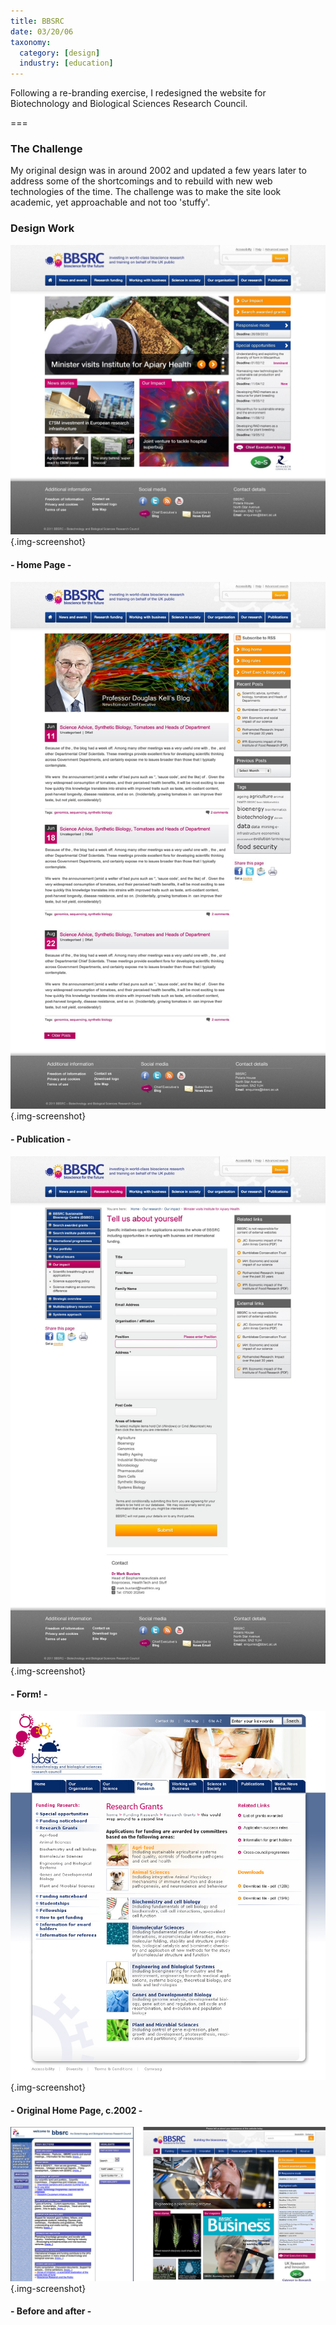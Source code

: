 ```yaml
---
title: BBSRC
date: 03/20/06
taxonomy:
  category: [design]
  industry: [education]
---
```


Following a re-branding exercise, I redesigned the website for Biotechnology and Biological Sciences Research Council.

===

### The Challenge

My original design was in around 2002 and updated a few years later to address some of the shortcomings and to rebuild with new web technologies of the time. The challenge was to make the site look academic, yet approachable and not too 'stuffy'.


### Design Work

![](home1.jpg){.img-screenshot}
#### -  Home Page -

![](publication.jpg){.img-screenshot}
#### - Publication -

![](form.jpg){.img-screenshot}
#### - Form! -

![](bbsrc-home-original.jpg){.img-screenshot}
#### - Original Home Page, c.2002 -

![](before-after.jpg){.img-screenshot}
#### - Before and after -
